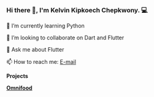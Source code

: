 ### Hi there 👋, I'm Kelvin Kipkoech Chepkwony. 💻

 🌱 I’m currently learning Python

 👯 I’m looking to collaborate on Dart and Flutter

 💬 Ask me about Flutter

 📫 How to reach me:
[E-mail](chepkwonyke1@gmail.com) 

**Projects**

**[Omnifood](https://kipkoechke.github.io/Omnifood/)**

